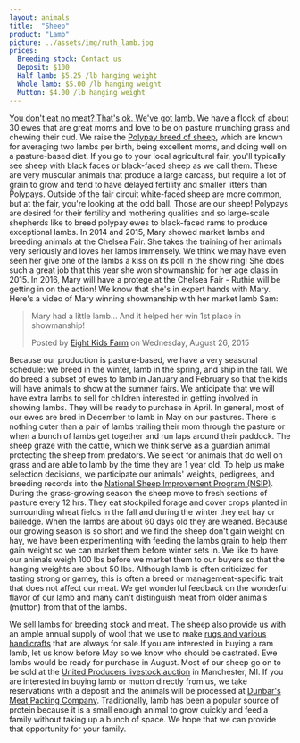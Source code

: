 ```yaml
---
layout: animals
title:  "Sheep"
product: "Lamb"
picture: ../assets/img/ruth_lamb.jpg
prices:
  Breeding stock: Contact us
  Deposit: $100
  Half lamb: $5.25 /lb hanging weight
  Whole lamb: $5.00 /lb hanging weight
  Mutton: $4.00 /lb hanging weight
---
```


[You don't eat no meat? That's ok. We've got lamb.](https://www.google.com/url?sa=t&rct=j&q=&esrc=s&source=web&cd=8&ved=0ahUKEwjp-NqWs4vKAhVBG2MKHbPHBLwQtwIIOzAH&url=https%3A%2F%2Fwww.youtube.com%2Fwatch%3Fv%3DiFemw_6a-Tg&usg=AFQjCNGLpdLwjUD2GzddYnl0NqHN7fNjQw&sig2=T5Pf0vh2ujlnSGri4-GGfw&cad=rja) We have a flock of about 30 ewes that are great moms and love to be on pasture munching grass and chewing their cud. We raise the [Polypay breed of sheep](http://www.countrylovin.com/polypay/), which are known for averaging two lambs per birth, being excellent moms, and doing well on a pasture-based diet. If you go to your local agricultural fair, you'll typically see sheep with black faces or black-faced sheep as we call them. These are very muscular animals that produce a large carcass, but require a lot of grain to grow and tend to have delayed fertility and smaller litters than Polypays. Outside of the fair circuit white-faced sheep are more common, but at the fair, you're looking at the odd ball. Those are our sheep! Polypays are desired for their fertility and mothering qualities and so large-scale shepherds like to breed polypay ewes to black-faced rams to produce exceptional lambs. In 2014 and 2015, Mary showed market lambs and breeding animals at the Chelsea Fair. She takes the training of her animals very seriously and loves her lambs immensely. We think we may have even seen her give one of the lambs a kiss on its poll in the show ring! She does such a great job that this year she won showmanship for her age class in 2015. In 2016, Mary will have a protege at the Chelsea Fair - Ruthie will be getting in on the action! We know that she's in expert hands with Mary. Here's a video of Mary winning showmanship with her market lamb Sam:

<div id="fb-root"></div>
<script>
	(function(d, s, id) {  var js, fjs = d.getElementsByTagName(s)[0];  if (d.getElementById(id)) return;  js = d.createElement(s); js.id = id;  js.src = "//connect.facebook.net/en_US/sdk.js#xfbml=1&version=v2.3";  fjs.parentNode.insertBefore(js, fjs);}(document, 'script', 'facebook-jssdk'));
</script>
<div class="center-video">
	<div class="fb-video" data-allowfullscreen="1" data-width="500" data-href="https://www.facebook.com/NKidsFarm/videos/864572366944189/">
		<div class="fb-xfbml-parse-ignore">
			<blockquote cite="https://www.facebook.com/NKidsFarm/videos/864572366944189/"><a href="https://www.facebook.com/NKidsFarm/videos/864572366944189/"></a>
			<p>Mary had a little lamb... And it helped her win 1st place in showmanship!</p>
			Posted by <a href="https://www.facebook.com/NKidsFarm/">Eight Kids Farm</a> on Wednesday, August 26, 2015</blockquote>
		</div>
	</div>
</div>

Because our production is pasture-based, we have a very seasonal schedule: we breed in the winter, lamb in the spring, and ship in the fall. We do breed a subset of ewes to lamb in January and February so that the kids will have animals to show at the summer fairs. We anticipate that we will have extra lambs to sell for children interested in getting involved in showing lambs. They will be ready to purchase in April. In general, most of our ewes are bred in December to lamb in May on our pastures. There is nothing cuter than a pair of lambs trailing their mom through the pasture or when a bunch of lambs get together and run laps around their paddock. The sheep graze with the cattle, which we think serve as a guardian animal protecting the sheep from predators. We select for animals that do well on grass and are able to lamb by the time they are 1 year old. To help us make selection decisions, we participate our animals' weights, pedigrees, and breeding records into the [National Sheep Improvement Program (NSIP)](http://nsip.org/polypay-breeders/). During the grass-growing season the sheep move to fresh sections of pasture every 12 hrs. They eat stockpiled forage and cover crops planted in surrounding wheat fields in the fall and during the winter they eat hay or bailedge. When the lambs are about 60 days old they are weaned. Because our growing season is so short and we find the sheep don't gain weight on hay, we have been experimenting with feeding the lambs grain to help them gain weight so we can market them before winter sets in. We like to have our animals weigh 100 lbs before we market them to our buyers so that the hanging weights are about 50 lbs. Although lamb is often criticized for tasting strong or gamey, this is often a breed or management-specific trait that does not affect our meat. We get wonderful feedback on the wonderful flavor of our lamb and many can't distinguish meat from older animals (mutton) from that of the lambs.

We sell lambs for breeding stock and meat. The sheep also provide us with an ample annual supply of wool that we use to make [rugs and various handicrafts](../products/) that are always for sale.If you are interested in buying a ram lamb, let us know before May so we know who should be castrated. Ewe lambs would be ready for purchase in August. Most of our sheep go on to be sold at the [United Producers livestock auction](http://www.uproducers.com/map_post/manchester-mi-united-producers/) in Manchester, MI. If you are interested in buying lamb or mutton directly from us, we take reservations with a deposit and the animals will be processed at <a href="http://dunbarmeats.com">Dunbar's Meat Packing Company</a>. Traditionally, lamb has been a popular source of protein because it is a small enough animal to grow quickly and feed a family without taking up a bunch of space. We hope that we can provide that opportunity for your family.
